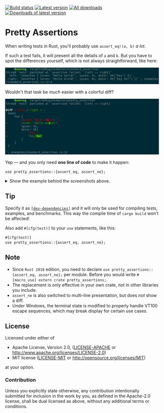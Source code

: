 [![Build status](https://travis-ci.org/colin-kiegel/rust-pretty-assertions.svg?branch=master)](https://travis-ci.org/colin-kiegel/rust-pretty-assertions)
[![Latest version](https://img.shields.io/crates/v/pretty-assertions.svg)](https://crates.io/crates/pretty-assertions)
[![All downloads](https://img.shields.io/crates/d/pretty-assertions.svg)](https://crates.io/crates/pretty-assertions)
[![Downloads of latest version](https://img.shields.io/crates/dv/pretty-assertions.svg)](https://crates.io/crates/pretty-assertions)

# Pretty Assertions

When writing tests in Rust, you'll probably use `assert_eq!(a, b)` _a lot_.

If such a test fails, it will present all the details of `a` and `b`. 
But you have to spot the differences yourself, which is not always straightforward,
like here:

![standard assertion](examples/standard_assertion.png)

Wouldn't that task be _much_ easier with a colorful diff?

![pretty assertion](examples/pretty_assertion.png)

Yep — and you only need **one line of code** to make it happen:

```rust,ignore
use pretty_assertions::{assert_eq, assert_ne};
```

<details>
<summary>Show the example behind the screenshots above.</summary>

```rust,ignore
// 1. add the `pretty_assertions` dependency to `Cargo.toml`.
// 2. insert this line at the top of each module, as needed
use pretty_assertions::{assert_eq, assert_ne};

fn main() {
    #[derive(Debug, PartialEq)]
    struct Foo {
        lorem: &'static str,
        ipsum: u32,
        dolor: Result<String, String>,
    }

    let x = Some(Foo { lorem: "Hello World!", ipsum: 42, dolor: Ok("hey".to_string())});
    let y = Some(Foo { lorem: "Hello Wrold!", ipsum: 42, dolor: Ok("hey ho!".to_string())});

    assert_eq!(x, y);
}
```
</details>

## Tip

Specify it as [`[dev-dependencies]`](http://doc.crates.io/specifying-dependencies.html#development-dependencies)
and it will only be used for compiling tests, examples, and benchmarks.
This way the compile time of `cargo build` won't be affected!

Also add `#[cfg(test)]` to your `use` statements, like this:

```rust,ignore
#[cfg(test)]
use pretty_assertions::{assert_eq, assert_ne};
```

## Note

* Since `Rust 2018` edition, you need to declare
  `use pretty_assertions::{assert_eq, assert_ne};` per module.
  Before you would write `#[macro_use] extern crate pretty_assertions;`.
* The replacement is only effective in your own crate, not in other libraries
  you include.
* `assert_ne` is also switched to multi-line presentation, but does _not_ show
  a diff.
* Under Windows, the terminal state is modified to properly handle VT100 
  escape sequences, which may break display for certain use cases.

## License

Licensed under either of

- Apache License, Version 2.0, ([LICENSE-APACHE](LICENSE-APACHE) or <http://www.apache.org/licenses/LICENSE-2.0>)
- MIT license ([LICENSE-MIT](LICENSE-MIT) or <http://opensource.org/licenses/MIT>)

at your option.

### Contribution

Unless you explicitly state otherwise, any contribution intentionally
submitted for inclusion in the work by you, as defined in the Apache-2.0
license, shall be dual licensed as above, without any additional terms or
conditions.

